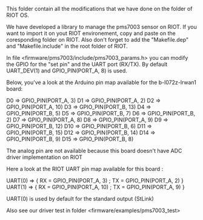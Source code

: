 This folder contain all the modifications that we have done on the <driver> folder of RIOT OS.

We have developed a library to manage the pms7003 sensor on RIOT. 
If you want to import it on yout RIOT environement, copy and paste <pms7003> on the coresponding folder on RIOT.
Also don't forget to add the "Makefile.dep" and "Makefile.include" in the <driver> root folder of RIOT.
	
In file <firmware/pms7003/include/pms7003_params.h> you can modify the GPIO for the "set pin" and the UART port (RX/TX).
By default UART_DEV(1) and GPIO_PIN(PORT_A, 8) is used. 


Below, you've a look at the Arduino pin map available for the b-l072z-lrwan1 board: 

D0  =>	GPIO_PIN(PORT_A, 3)
D1  =>	GPIO_PIN(PORT_A, 2)
D2	=>	GPIO_PIN(PORT_A, 10)
D3	=>	GPIO_PIN(PORT_B, 13)
D4	=>	GPIO_PIN(PORT_B, 5)
D5	=>	GPIO_PIN(PORT_B, 7)
D6	=>	GPIO_PIN(PORT_B, 2)
D7	=>	GPIO_PIN(PORT_A, 8)
D8	=>	GPIO_PIN(PORT_A, 9)
D9	=>	GPIO_PIN(PORT_B, 12)
D10	=>	GPIO_PIN(PORT_B, 6)
D11	=>	GPIO_PIN(PORT_B, 15)
D12	=>	GPIO_PIN(PORT_B, 14)
D14	=>	GPIO_PIN(PORT_B, 9)
D15	=>  GPIO_PIN(PORT_B, 8)

The analog pin are not available because this board doesn't have ADC driver implementation on RIOT


Here a look at the RIOT UART pin map available for this board : 

UART(0) =>  { RX = GPIO_PIN(PORT_A, 3) ; TX = GPIO_PIN(PORT_A, 2) }
UART(1)	=>  { RX = GPIO_PIN(PORT_A, 10) ; TX = GPIO_PIN(PORT_A, 9) }

UART(0) is used by default for the standard output (StLink) 


Also see our driver test in folder <firmware/examples/pms7003_test>
